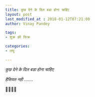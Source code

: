 ```yaml
---
title: कुछ देने के दिल बडा होना चाहिए
layout: post
last_modified_at : 2018-01-12T07:21:00
author: Vinay Pandey

tags:
- शुक्र की फिक्र

categories:
- लघु

---
```


*कुछ देने के दिल बडा होना चाहिए*

 *हैसियत नही .......*

🙏🌷🌷🙏
